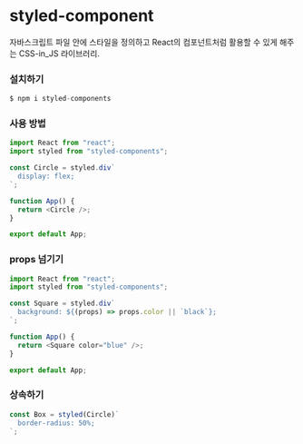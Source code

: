 # styled-component

자바스크립트 파일 안에 스타일을 정의하고 React의 컴포넌트처럼 활용할 수 있게 해주는 CSS-in_JS 라이브러리.

### 설치하기

```js
$ npm i styled-components
```

### 사용 방법

```js
import React from "react";
import styled from "styled-components";

const Circle = styled.div`
  display: flex;
`;

function App() {
  return <Circle />;
}

export default App;
```

### props 넘기기

```js
import React from "react";
import styled from "styled-components";

const Square = styled.div`
  background: ${(props) => props.color || `black`};
`;

function App() {
  return <Square color="blue" />;
}

export default App;
```

### 상속하기

```js
const Box = styled(Circle)`
  border-radius: 50%;
`;
```
